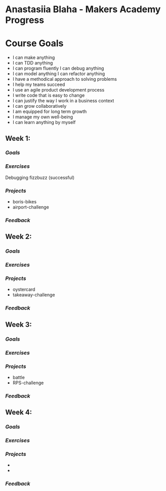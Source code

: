 # Anastasiia Blaha - Makers Academy Progress


# Course Goals
- I can make anything 
- I can TDD anything 
- I can program fluently I can debug anything 
- I can model anything I can refactor anything 
- I have a methodical approach to solving problems 
- I help my teams succeed 
- I use an agile product development process 
- I write code that is easy to change 
- I can justify the way I work in a business context 
- I can grow collaboratively 
- I am equipped for long term growth 
- I manage my own well-being 
- I can learn anything by myself


## **Week 1:**

### *Goals*

### *Exercises*
Debugging fizzbuzz (successful)

### *Projects*
- boris-bikes
- airport-challenge

### **_Feedback_**


## **Week 2:**

### *Goals*

### *Exercises*

### *Projects*
- oystercard
- takeaway-challenge

### **_Feedback_**


## **Week 3:**

### *Goals*

### *Exercises*

### *Projects*
- battle
- RPS-challenge

### **_Feedback_**

## **Week 4:**

### *Goals*

### *Exercises*

### *Projects*
- 
-

### **_Feedback_**



